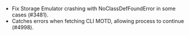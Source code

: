 - Fix Storage Emulator crashing with NoClassDefFoundError in some cases (#3481).
- Catches errors when fetching CLI MOTD, allowing process to continue (#4998).